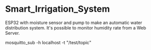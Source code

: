 # Smart_Irrigation_System
ESP32 with moisture sensor and pump to make an automatic water distribution system. It's possible to monitor humidity rate from a Web Server. 


mosquitto_sub -h localhost -t "/test/topic"
